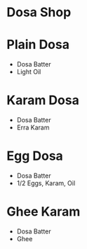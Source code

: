 # Dosa Shop

# Plain Dosa
* Dosa Batter
* Light Oil

# Karam Dosa
* Dosa Batter
* Erra Karam

# Egg Dosa
* Dosa Batter
* 1/2 Eggs, Karam, Oil

# Ghee Karam
* Dosa Batter
* Ghee
